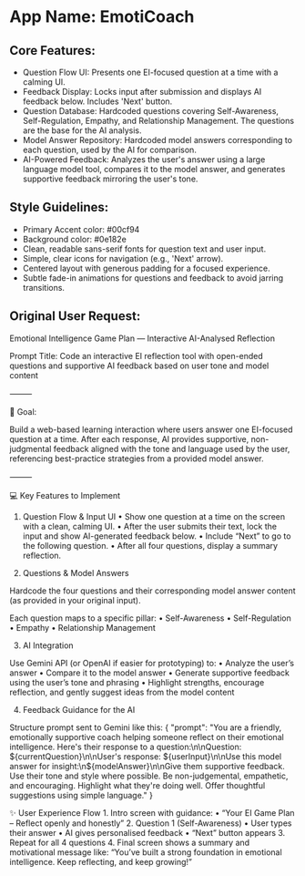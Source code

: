 # **App Name**: EmotiCoach

## Core Features:

- Question Flow UI: Presents one EI-focused question at a time with a calming UI.
- Feedback Display: Locks input after submission and displays AI feedback below. Includes 'Next' button.
- Question Database: Hardcoded questions covering Self-Awareness, Self-Regulation, Empathy, and Relationship Management. The questions are the base for the AI analysis.
- Model Answer Repository: Hardcoded model answers corresponding to each question, used by the AI for comparison.
- AI-Powered Feedback: Analyzes the user's answer using a large language model tool, compares it to the model answer, and generates supportive feedback mirroring the user's tone.

## Style Guidelines:

- Primary Accent color: #00cf94
- Background color: #0e182e
- Clean, readable sans-serif fonts for question text and user input.
- Simple, clear icons for navigation (e.g., 'Next' arrow).
- Centered layout with generous padding for a focused experience.
- Subtle fade-in animations for questions and feedback to avoid jarring transitions.

## Original User Request:
Emotional Intelligence Game Plan — Interactive AI-Analysed Reflection

Prompt Title:
Code an interactive EI reflection tool with open-ended questions and supportive AI feedback based on user tone and model content

⸻

🎯 Goal:

Build a web-based learning interaction where users answer one EI-focused question at a time. After each response, AI provides supportive, non-judgmental feedback aligned with the tone and language used by the user, referencing best-practice strategies from a provided model answer.

⸻

💻 Key Features to Implement

1. Question Flow & Input UI
	•	Show one question at a time on the screen with a clean, calming UI.
	•	After the user submits their text, lock the input and show AI-generated feedback below.
	•	Include “Next” to go to the following question.
	•	After all four questions, display a summary reflection.

2. Questions & Model Answers

Hardcode the four questions and their corresponding model answer content (as provided in your original input).

Each question maps to a specific pillar:
	•	Self-Awareness
	•	Self-Regulation
	•	Empathy
	•	Relationship Management

3. AI Integration

Use Gemini API (or OpenAI if easier for prototyping) to:
	•	Analyze the user’s answer
	•	Compare it to the model answer
	•	Generate supportive feedback using the user’s tone and phrasing
	•	Highlight strengths, encourage reflection, and gently suggest ideas from the model content

4. Feedback Guidance for the AI

Structure prompt sent to Gemini like this:
{
  "prompt": "You are a friendly, emotionally supportive coach helping someone reflect on their emotional intelligence. Here's their response to a question:\n\nQuestion: ${currentQuestion}\n\nUser's response: ${userInput}\n\nUse this model answer for insight:\n${modelAnswer}\n\nGive them supportive feedback. Use their tone and style where possible. Be non-judgemental, empathetic, and encouraging. Highlight what they're doing well. Offer thoughtful suggestions using simple language."
}

✨ User Experience Flow
	1.	Intro screen with guidance:
	•	“Your EI Game Plan – Reflect openly and honestly”
	2.	Question 1 (Self-Awareness)
	•	User types their answer
	•	AI gives personalised feedback
	•	“Next” button appears
	3.	Repeat for all 4 questions
	4.	Final screen shows a summary and motivational message like:
“You’ve built a strong foundation in emotional intelligence. Keep reflecting, and keep growing!”
  
